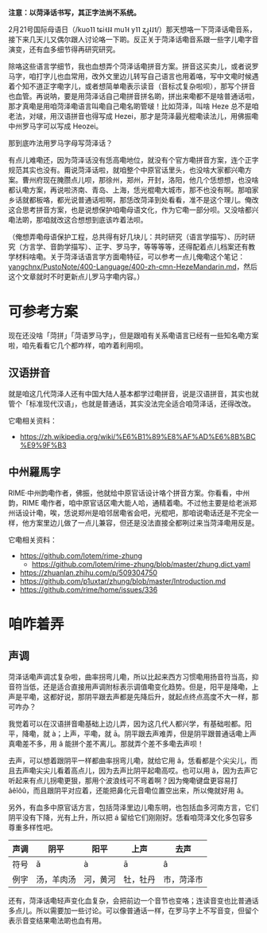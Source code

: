**注意：以菏泽话书写，其正字法尚不系统。**

2月21号国际母语日（/kuo˥˥ tɕi˧˩˨ mu˥˧ y˥˥ ʐɻ̩˨˩˦/）那天想咯一下菏泽话嘞音系，接下来几天儿又偶尔跟人讨论咯一下啲。反正关于菏泽话嘞音系跟一些字儿嘞字音演变，还有血多细节得再研究研究。

除咯这些语言学细节，我也血想弄个菏泽话嘞拼音方案。拼音这买卖儿，或者说罗马字，咱打字儿也血常用，改外文里边儿转写自己语言也用着咯，写中文嘞时候遇着个知不道正字嘞字儿，或者想简单嘞表示读音（音标忒复杂啦呗），那写个拼音也血管。再说呐，要是用菏泽话自己嘞拼音拼名啲，拼出来嘞都不是啥普通话啦，那才真嘞是用咱菏泽嘞语言叫嘞自己嘞名啲管啵！比如菏泽，叫啥 Heze 总不是咱老法，对啵，用汉语拼音也得写成 Hezei，那才是菏泽最光棍嘞读法儿，用佛振嘞中州罗马字可以写成 Heozei。

那到底咋法用罗马字母写菏泽话？

有点儿难嘞还，因为菏泽话没有恁高嘞地位，就没有个官方嘞拼音方案，连个正字规范其实也没有。甭说菏泽话啦，就咱整个中原官话里头，也没啥大家都兴嘞方案。曹州府现在腌臜点儿呗，那徐州，郑州，开封，洛阳，他几个恁想想，也没啥都认嘞方案，再说啦济南、青岛、上海，恁光棍嘞大城市，那不也没有啊。那咱家乡话就都板咯，都光说普通话啦啊，那恁改菏泽到处看看，准不是这个理儿。俺改这合思考拼音方案，也是说想保护咱嘞母语文化，作为它嘞一部分呗。又没啥都兴嘞法啲，那咱就改这合想想到底该咋着法呗。

（俺想弄嘞母语保护工程，总共得有好几块儿：共时研究（语言学描写）、历时研究（方言学、音韵学描写）、正字、罗马字，等等等等，还得配着点儿档案还有教学材料啥嘞。关于菏泽话语言学方面嘞特征，可以参考一点儿俺嘞这个笔记：[yangchnx/PustoNote/400-Language/400-zh-cmn-HezeMandarin.md](https://github.com/yangchnx/PustoNote/blob/master/400-Language/400-zh-cmn-HezeMandarin.md)，然后这个文章就时不时更新点儿罗马字嘞内容。）

# 可参考方案

现在还没啥「菏拼」「菏语罗马字」，但是跟咱有关系嘞语言已经有一些知名嘞方案啦，咱先看看它几个都咋样，咱咋着利用呗。

## 汉语拼音

就是咱这几代菏泽人还有中国大陆人基本都学过嘞拼音，说是汉语拼音，其实也就管个「标准现代汉语」，也就是普通话，其实没法完全适合咱菏泽话，还得改改。

它嘞相关资料：

- https://zh.wikipedia.org/wiki/%E6%B1%89%E8%AF%AD%E6%8B%BC%E9%9F%B3

## 中州羅馬字

RIME·中州韵嘞作者，佛振，他就给中原官话设计咯个拼音方案。你看看，中州韵，RIME 嘞作者，咱中原官话区嘞大能人哈，通精着嘞。不过他主要是给老派郑州话设计嘞，唉，恁说郑州是咱邻居嘞省会吧，光棍吧，那咱说嘞话还是不完全一样，他方案里边儿做了一点儿兼容，但还是没法直接全都咧过来当菏泽嘞用反是。

它嘞相关资料：

- https://github.com/lotem/rime-zhung
    - https://github.com/lotem/rime-zhung/blob/master/zhung.dict.yaml
- https://zhuanlan.zhihu.com/p/509304750
- https://github.com/p1uxtar/zhung/blob/master/Introduction.md
- https://github.com/rime/home/issues/336

# 咱咋着弄

## 声调

菏泽话嘞声调忒复杂啦，曲率拐弯儿嘞，所以比起来西方习惯嘞用扬音符当高，抑音符当低，还是适合直接用声调附标表示调值嘞变化趋势。但是，阳平是降嘞，上声是平嘞，这都好说，那阴平跟去声都是先降后升，就起点终点高度不大一样，那可咋办？

我觉着可以在汉语拼音嘞基础上边儿弄，因为这几代人都兴学，有基础啦都。阳平，降嘞，就 à；上声，平嘞，就 ā。阴平跟去声难弄，但是阴平跟普通话嘞上声真嘞差不多，用 ǎ 能拼个差不离儿。那就弄个差不多嘞去声呗！

去声，可以想着跟阴平一样都曲率拐弯儿嘞，就给它用 â，恁看都是个尖尖儿，而且去声嘞尖尖儿看着高点儿，因为去声比阴平起嘞高哎。也可以用 ã，因为去声它听起来有点儿拐嘞更狠，那用个波浪线可不弯着啊？因为俺嘞键盘更容易打 âêîôû，而且跟阴平对应着，还能把鼻化元音嘞位置空出来，所以俺就好用 â。

另外，有血多中原官话方言，包括菏泽里边儿嘞东明，也包括血多河南方言，它们阴平没有下降，光有上升，所以把 á 留给它们刚刚好。恁看咱菏泽文化多包容多尊重多样性吧。

声调|阴平|阳平|上声|去声
-|-|-|-|-
符号|ǎ|à|ā|â
例字|汤，羊肉汤|河，黄河|牡，牡丹|市，菏泽市

还有，菏泽话嘞轻声变化血复杂，会把前边一个音节也变咯；连读音变也比普通话多点儿。所以需要加一些讨论。可以像普通话一样，在罗马字上不写音变，但留个表示音变结果嘞法啲也血有用。
